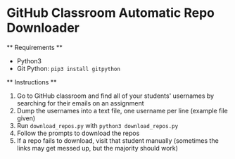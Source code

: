 # GitHub Classroom Automatic Repo Downloader

** Requirements **
- Python3
- Git Python: `pip3 install gitpython`

** Instructions **
1. Go to GitHub classroom and find all of your students' usernames by searching for their emails on an assignment
2. Dump the usernames into a text file, one username per line (example file given)
3. Run `download_repos.py` with `python3 download_repos.py`
4. Follow the prompts to download the repos
5. If a repo fails to download, visit that student manually (sometimes the links may get messed up, but the majority should work) 
